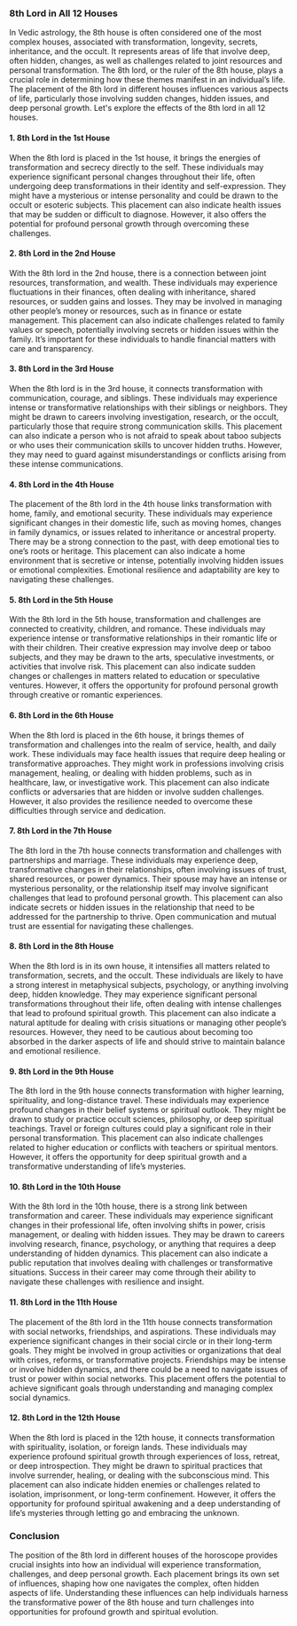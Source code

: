 ### 8th Lord in All 12 Houses

In Vedic astrology, the 8th house is often considered one of the most complex houses, associated with transformation, longevity, secrets, inheritance, and the occult. It represents areas of life that involve deep, often hidden, changes, as well as challenges related to joint resources and personal transformation. The 8th lord, or the ruler of the 8th house, plays a crucial role in determining how these themes manifest in an individual’s life. The placement of the 8th lord in different houses influences various aspects of life, particularly those involving sudden changes, hidden issues, and deep personal growth. Let's explore the effects of the 8th lord in all 12 houses.

#### 1. **8th Lord in the 1st House**
When the 8th lord is placed in the 1st house, it brings the energies of transformation and secrecy directly to the self. These individuals may experience significant personal changes throughout their life, often undergoing deep transformations in their identity and self-expression. They might have a mysterious or intense personality and could be drawn to the occult or esoteric subjects. This placement can also indicate health issues that may be sudden or difficult to diagnose. However, it also offers the potential for profound personal growth through overcoming these challenges.

#### 2. **8th Lord in the 2nd House**
With the 8th lord in the 2nd house, there is a connection between joint resources, transformation, and wealth. These individuals may experience fluctuations in their finances, often dealing with inheritance, shared resources, or sudden gains and losses. They may be involved in managing other people’s money or resources, such as in finance or estate management. This placement can also indicate challenges related to family values or speech, potentially involving secrets or hidden issues within the family. It’s important for these individuals to handle financial matters with care and transparency.

#### 3. **8th Lord in the 3rd House**
When the 8th lord is in the 3rd house, it connects transformation with communication, courage, and siblings. These individuals may experience intense or transformative relationships with their siblings or neighbors. They might be drawn to careers involving investigation, research, or the occult, particularly those that require strong communication skills. This placement can also indicate a person who is not afraid to speak about taboo subjects or who uses their communication skills to uncover hidden truths. However, they may need to guard against misunderstandings or conflicts arising from these intense communications.

#### 4. **8th Lord in the 4th House**
The placement of the 8th lord in the 4th house links transformation with home, family, and emotional security. These individuals may experience significant changes in their domestic life, such as moving homes, changes in family dynamics, or issues related to inheritance or ancestral property. There may be a strong connection to the past, with deep emotional ties to one’s roots or heritage. This placement can also indicate a home environment that is secretive or intense, potentially involving hidden issues or emotional complexities. Emotional resilience and adaptability are key to navigating these challenges.

#### 5. **8th Lord in the 5th House**
With the 8th lord in the 5th house, transformation and challenges are connected to creativity, children, and romance. These individuals may experience intense or transformative relationships in their romantic life or with their children. Their creative expression may involve deep or taboo subjects, and they may be drawn to the arts, speculative investments, or activities that involve risk. This placement can also indicate sudden changes or challenges in matters related to education or speculative ventures. However, it offers the opportunity for profound personal growth through creative or romantic experiences.

#### 6. **8th Lord in the 6th House**
When the 8th lord is placed in the 6th house, it brings themes of transformation and challenges into the realm of service, health, and daily work. These individuals may face health issues that require deep healing or transformative approaches. They might work in professions involving crisis management, healing, or dealing with hidden problems, such as in healthcare, law, or investigative work. This placement can also indicate conflicts or adversaries that are hidden or involve sudden challenges. However, it also provides the resilience needed to overcome these difficulties through service and dedication.

#### 7. **8th Lord in the 7th House**
The 8th lord in the 7th house connects transformation and challenges with partnerships and marriage. These individuals may experience deep, transformative changes in their relationships, often involving issues of trust, shared resources, or power dynamics. Their spouse may have an intense or mysterious personality, or the relationship itself may involve significant challenges that lead to profound personal growth. This placement can also indicate secrets or hidden issues in the relationship that need to be addressed for the partnership to thrive. Open communication and mutual trust are essential for navigating these challenges.

#### 8. **8th Lord in the 8th House**
When the 8th lord is in its own house, it intensifies all matters related to transformation, secrets, and the occult. These individuals are likely to have a strong interest in metaphysical subjects, psychology, or anything involving deep, hidden knowledge. They may experience significant personal transformations throughout their life, often dealing with intense challenges that lead to profound spiritual growth. This placement can also indicate a natural aptitude for dealing with crisis situations or managing other people’s resources. However, they need to be cautious about becoming too absorbed in the darker aspects of life and should strive to maintain balance and emotional resilience.

#### 9. **8th Lord in the 9th House**
The 8th lord in the 9th house connects transformation with higher learning, spirituality, and long-distance travel. These individuals may experience profound changes in their belief systems or spiritual outlook. They might be drawn to study or practice occult sciences, philosophy, or deep spiritual teachings. Travel or foreign cultures could play a significant role in their personal transformation. This placement can also indicate challenges related to higher education or conflicts with teachers or spiritual mentors. However, it offers the opportunity for deep spiritual growth and a transformative understanding of life’s mysteries.

#### 10. **8th Lord in the 10th House**
With the 8th lord in the 10th house, there is a strong link between transformation and career. These individuals may experience significant changes in their professional life, often involving shifts in power, crisis management, or dealing with hidden issues. They may be drawn to careers involving research, finance, psychology, or anything that requires a deep understanding of hidden dynamics. This placement can also indicate a public reputation that involves dealing with challenges or transformative situations. Success in their career may come through their ability to navigate these challenges with resilience and insight.

#### 11. **8th Lord in the 11th House**
The placement of the 8th lord in the 11th house connects transformation with social networks, friendships, and aspirations. These individuals may experience significant changes in their social circle or in their long-term goals. They might be involved in group activities or organizations that deal with crises, reforms, or transformative projects. Friendships may be intense or involve hidden dynamics, and there could be a need to navigate issues of trust or power within social networks. This placement offers the potential to achieve significant goals through understanding and managing complex social dynamics.

#### 12. **8th Lord in the 12th House**
When the 8th lord is placed in the 12th house, it connects transformation with spirituality, isolation, or foreign lands. These individuals may experience profound spiritual growth through experiences of loss, retreat, or deep introspection. They might be drawn to spiritual practices that involve surrender, healing, or dealing with the subconscious mind. This placement can also indicate hidden enemies or challenges related to isolation, imprisonment, or long-term confinement. However, it offers the opportunity for profound spiritual awakening and a deep understanding of life’s mysteries through letting go and embracing the unknown.

### Conclusion
The position of the 8th lord in different houses of the horoscope provides crucial insights into how an individual will experience transformation, challenges, and deep personal growth. Each placement brings its own set of influences, shaping how one navigates the complex, often hidden aspects of life. Understanding these influences can help individuals harness the transformative power of the 8th house and turn challenges into opportunities for profound growth and spiritual evolution.